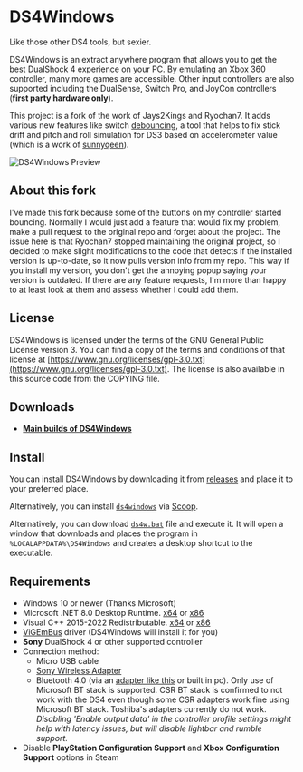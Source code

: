 # DS4Windows

Like those other DS4 tools, but sexier.

DS4Windows is an extract anywhere program that allows you to get the best
DualShock 4 experience on your PC. By emulating an Xbox 360 controller, many
more games are accessible. Other input controllers are also supported including the
DualSense, Switch Pro, and JoyCon controllers (**first party hardware only**).

This project is a fork of the work of Jays2Kings and Ryochan7. It adds various new features like switch 
[debouncing](https://www.ganssle.com/debouncing.pdf), a tool that helps to fix stick drift and pitch and roll simulation
for DS3 based on accelerometer value (which is a work of [sunnyqeen](https://github.com/sunnyqeen)).

![DS4Windows Preview](https://raw.githubusercontent.com/Ryochan7/DS4Windows/jay/ds4winwpf_screen_20200412.png)

## About this fork

I've made this fork because some of the buttons on my controller started bouncing. Normally I would just add a
feature that would fix my problem, make a pull request to the original repo and forget about the project. 
The issue here is that Ryochan7 stopped maintaining the original project, so I decided to make slight 
modifications to the code that detects if the installed version is up-to-date, so it now pulls version info from my 
repo. This way if you install my version, you don't get the annoying popup saying your version is outdated. If there 
are any feature requests, I'm more than happy to at least look at them and assess whether I could add them.

## License

DS4Windows is licensed under the terms of the GNU General Public License version 3.
You can find a copy of the terms and conditions of that license at
[https://www.gnu.org/licenses/gpl-3.0.txt](https://www.gnu.org/licenses/gpl-3.0.txt). The license is also
available in this source code from the COPYING file.

## Downloads

- **[Main builds of DS4Windows](https://github.com/schmaldeo/DS4Windows/releases)**

## Install

You can install DS4Windows by downloading it from [releases](https://github.com/schmaldeo/DS4Windows/releases) and place it to your preferred place.

Alternatively, you can install [`ds4windows`](https://scoop.sh/#/apps?q=ds4windows&o=true&id=c8b519fcb06da6bb014569fd0a07521839ec5425) via [Scoop](https://scoop.sh/).

Alternatively, you can download [`ds4w.bat`](https://raw.githubusercontent.com/schmaldeo/DS4Windows/refs/heads/master/ds4w.bat) file and execute it. It will open a window that downloads and places the program in `%LOCALAPPDATA%\DS4Windows` and creates a desktop shortcut to the executable.

## Requirements

- Windows 10 or newer (Thanks Microsoft)
- Microsoft .NET 8.0 Desktop Runtime. [x64](https://dotnet.microsoft.com/en-us/download/dotnet/thank-you/runtime-desktop-8.0.0-windows-x64-installer) or [x86](https://dotnet.microsoft.com/en-us/download/dotnet/thank-you/runtime-desktop-8.0.0-windows-x86-installer)
- Visual C++ 2015-2022 Redistributable. [x64](https://aka.ms/vs/17/release/vc_redist.x64.exe) or [x86](https://aka.ms/vs/17/release/vc_redist.x86.exe)
- [ViGEmBus](https://vigem.org/) driver (DS4Windows will install it for you)
- **Sony** DualShock 4 or other supported controller
- Connection method:
  - Micro USB cable
  - [Sony Wireless Adapter](https://www.amazon.com/gp/product/B01KYVLKG2)
  - Bluetooth 4.0 (via an
  [adapter like this](https://www.newegg.com/Product/Product.aspx?Item=N82E16833166126)
  or built in pc). Only use of Microsoft BT stack is supported. CSR BT stack is
  confirmed to not work with the DS4 even though some CSR adapters work fine
  using Microsoft BT stack. Toshiba's adapters currently do not work.
  *Disabling 'Enable output data' in the controller profile settings might help with latency issues, but will disable lightbar and rumble support.*
- Disable **PlayStation Configuration Support** and
**Xbox Configuration Support** options in Steam
